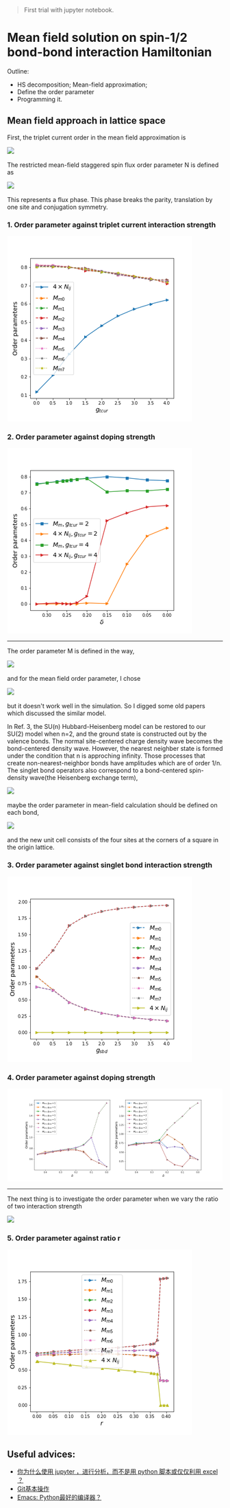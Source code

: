 > First trial with jupyter notebook.

# Mean field solution on spin-1/2 bond-bond interaction Hamiltonian

Outline:
- HS decomposition; Mean-field approximation;
- Define the order parameter
- Programming it.

## Mean field approach in lattice space
First, the triplet current order in the mean field approximation is

![](https://latex.codecogs.com/gif.latex?\vec%10N_{ij}=i\langle%10c_{i\sigma}^{\dagger}(\frac{\vec\sigma}{2})_{\sigma\sigma'}c_{j\sigma'}-H.c.\rangle)

The restricted mean-field staggered spin flux order parameter N is defined as

![](https://latex.codecogs.com/gif.latex?\vec%10N_{ij}=2×N(-1)^{i_x+i_y}(\delta_{j-i,\hat%10x}-\delta_{j-i,\hat%10y})\hat%10z\tag1)

This represents a flux phase. This phase breaks the parity, translation by one site and conjugation symmetry.
### 1. Order parameter against triplet current interaction strength
![](./fig/OP_gtcur.png)

### 2. Order parameter against doping strength
![](./fig/Dope_gtcur.png)

---
The order parameter M is defined in the way,

![](https://latex.codecogs.com/gif.latex?M_{ij}=\langle%10c_{i\sigma}^{\dagger}c_{j\sigma}+H.c.\rangle)

and for the mean field order parameter, I chose

![](https://latex.codecogs.com/gif.latex?M_{ij}=M(\delta_{j-i,\hat%10x}+\delta_{j-i,\hat%10y})\tag2)

but it doesn't work well in the simulation. So I digged some old papers which discussed the similar model.

In Ref. 3, the SU(n) Hubbard-Heisenberg model can be restored to our SU(2) model when n=2, and the ground state is constructed out by the valence bonds. The normal site-centered charge density wave becomes the bond-centered density wave. However, the nearest neighber state is formed under the condition that n is approching infinity. Those processes that create non-nearest-neighbor bonds have amplitudes which are of order 1/n. The singlet bond operators also correspond to a bond-centered spin-density wave(the Heisenberg exchange term),

![](https://latex.codecogs.com/gif.latex?\langle%10\mid%10c_{i\sigma}^{\dagger}c_{j\sigma}\mid^2\rangle\propto\langle%10S_i\cdot%10S_j\rangle)

maybe the order parameter in mean-field calculation should be defined on each bond,

![](https://latex.codecogs.com/gif.latex?M_{ij}=(M_x\delta_{j-i,\hat%10x}+M_y\delta_{j-i,\hat%10y})\tag3)

and the new unit cell consists of the four sites at the corners of a square in the origin lattice.

### 3. Order parameter against singlet bond interaction strength
![](./fig/OP_gsbd.png)

### 4. Order parameter against doping strength
![](./fig/Dope_gsbd.png)

---
The next thing is to investigate the order parameter when we vary the ratio of two interaction strength

![](https://latex.codecogs.com/gif.latex?r=\frac{g_{sbd}}{g_{tcur}},g_{tcur}\equiv4)

### 5. Order parameter against ratio r
![](./fig/OP_gsbd_gtcur.png)

## Useful advices:

- [你为什么使用 jupyter ，进行分析，而不是用 python 脚本或仅仅利用 excel ？](https://www.zhihu.com/question/37490497)
- [Git基本操作](http://www.runoob.com/git/git-basic-operations.html)
- [Emacs: Python最好的编译器？](https://segmentfault.com/a/1190000004165173)
